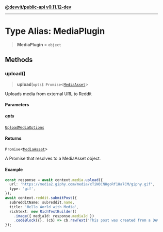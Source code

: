 [**@devvit/public-api v0.11.12-dev**](../README.md)

---

# Type Alias: MediaPlugin

> **MediaPlugin** = `object`

## Methods

<a id="upload"></a>

### upload()

> **upload**(`opts`): `Promise`\<[`MediaAsset`](MediaAsset.md)\>

Uploads media from external URL to Reddit

#### Parameters

##### opts

[`UploadMediaOptions`](UploadMediaOptions.md)

#### Returns

`Promise`\<[`MediaAsset`](MediaAsset.md)\>

A Promise that resolves to a MediaAsset object.

#### Example

```ts
const response = await context.media.upload({
  url: 'https://media2.giphy.com/media/xTiN0CNHgoRf1Ha7CM/giphy.gif',
  type: 'gif',
});
await context.reddit.submitPost({
  subredditName: subreddit.name,
  title: 'Hello World with Media',
  richtext: new RichTextBuilder()
    .image({ mediaId: response.mediaId })
    .codeBlock({}, (cb) => cb.rawText('This post was created from a Devvit App')),
});
```
